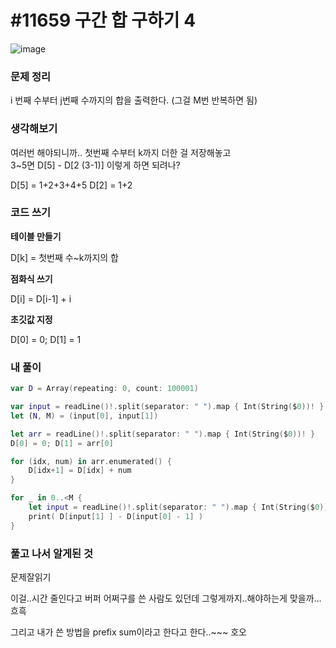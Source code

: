 # #11659 구간 합 구하기 4

![image](https://user-images.githubusercontent.com/28949235/135468018-46f8f6e1-c03f-4494-9963-b163881b5cbf.png)

### 문제 정리

i 번째 수부터 j번째 수까지의 합을 출력한다. (그걸 M번 반복하면 됨)

### 생각해보기

여러번 해야되니까.. 첫번째 수부터 k까지 더한 걸 저장해놓고  
3~5면 D[5] - D[2 (3-1)] 이렇게 하면 되려나?

D[5] = 1+2+3+4+5
D[2] = 1+2

### 코드 쓰기

**테이블 만들기**

D[k] = 첫번째 수~k까지의 합

**점화식 쓰기**

D[i] = D[i-1] + i

**초깃값 지정**

D[0] = 0; D[1] = 1

### 내 풀이

``` swift
var D = Array(repeating: 0, count: 100001)

var input = readLine()!.split(separator: " ").map { Int(String($0))! }
let (N, M) = (input[0], input[1])

let arr = readLine()!.split(separator: " ").map { Int(String($0))! }
D[0] = 0; D[1] = arr[0]

for (idx, num) in arr.enumerated() {
    D[idx+1] = D[idx] + num
}

for _ in 0..<M {
    let input = readLine()!.split(separator: " ").map { Int(String($0))! }
    print( D[input[1] ] - D[input[0] - 1] )
}
```



### 풀고 나서 알게된 것

문제잘읽기

이걸..시간 줄인다고 버퍼 어쩌구를 쓴 사람도 있던데 그렇게까지..해야하는게 맞을까...흐흑



그리고 내가 쓴 방법을 prefix sum이라고 한다고 한다..~~~ 호오
